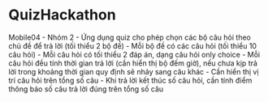 # QuizHackathon
Mobile04 - Nhóm 2
    - Ứng dụng quiz cho phép chọn các bộ câu hỏi theo chủ đề để trả lời (tối thiểu 2 bộ đề)
    - Mỗi bộ đề có các câu hỏi (tối thiểu 10 câu hỏi)
    - Mỗi câu hỏi có tối thiểu 2 đáp án, dạng câu hỏi only choice
    - Mỗi câu hỏi đều tính thời gian trả lời (cần hiển thị bộ đếm giờ), nếu chưa kịp trả lời trong khoảng thời gian quy định sẽ nhảy sang câu khác
    - Cần hiển thị vị trí câu hỏi trên tổng số câu
    - Khi trả lời kết thúc số câu hỏi, cần tính điểm thông báo số câu trả lời đúng trên tổng số câu
